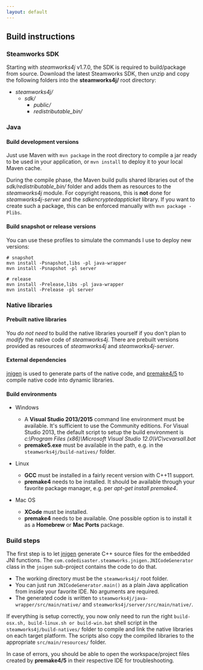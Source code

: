 ```yaml
---
layout: default
---
```


## Build instructions

### Steamworks SDK

Starting with *steamworks4j* v1.7.0, the SDK is required to build/package from source. Download the latest Steamworks SDK, then unzip and copy the following folders into the **steamworks4j/** root directory:

- *steamworks4j/*
    - *sdk/*
        - *public/*
        - *redistributable_bin/*

### Java

#### Build development versions

Just use Maven with ```mvn package``` in the root directory to compile a jar ready to be used in your application, or ```mvn install``` to deploy it to your local Maven cache.

During the compile phase, the Maven build pulls shared libraries out of the *sdk/redistributable_bin/* folder and adds them as resources to the *steamworks4j* module. For copyright reasons, this is **not** done for *steamworks4j-server* and the *sdkencryptedappticket* library. If you want to create such a package, this can be enforced manually with ```mvn package -Plibs```.

#### Build snapshot or release versions

You can use these profiles to simulate the commands I use to deploy new versions:

```
# snapshot
mvn install -Psnapshot,libs -pl java-wrapper
mvn install -Psnapshot -pl server

# release
mvn install -Prelease,libs -pl java-wrapper
mvn install -Prelease -pl server
```

### Native libraries

#### Prebuilt native libraries

You *do not need* to build the native libraries yourself if you don't plan to *modify* the native code of *steamworks4j*. There are prebuilt versions provided as resources of *steamworks4j* and *steamworks4j-server*.

#### External dependencies

[jnigen](https://github.com/libgdx/libgdx/wiki/jnigen) is used to generate parts of the native code, and [premake4/5](http://industriousone.com/premake) to compile native code into dynamic libraries.

#### Build environments

- Windows

  - A **Visual Studio 2013/2015** command line environment must be available. It's sufficient to use the Community editions. For Visual Studio 2013, the default script to setup the build environment is *c:\Program Files (x86)\Microsoft Visual Studio 12.0\VC\vcvarsall.bat*
  - **premake5.exe** must be available in the path, e.g. in the ```steamworks4j/build-natives/``` folder.

- Linux

  - **GCC** must be installed in a fairly recent version with C++11 support.
  - **premake4** needs to be installed. It should be available through your favorite package manager, e.g. per *apt-get install premake4*.

- Mac OS

  - **XCode** must be installed.
  - **premake4** needs to be available. One possible option is to install it as a **Homebrew** or **Mac Ports** package.

### Build steps

The first step is to let [jnigen](https://github.com/libgdx/libgdx/wiki/jnigen) generate C++ source files for the embedded JNI functions. The `com.codedisaster.steamworks.jnigen.JNICodeGenerator` class in the `jnigen` sub-project contains the code to do that.

- The working directory must be the ```steamworks4j/``` root folder.
- You can just run `JNICodeGenerator.main()` as a plain Java application from inside your favorite IDE. No arguments are required.
- The generated code is written to ```steamworks4j/java-wrapper/src/main/native/``` and ```steamworks4j/server/src/main/native/```.

If everything is setup correctly, you now only need to run the right `build-osx.sh, build-linux.sh or build-win.bat` shell script in the ```steamworks4j/build-natives/``` folder to compile and link the native libraries on each target platform. The scripts also copy the compiled libraries to the appropriate ```src/main/resources/``` folder.

In case of errors, you should be able to open the workspace/project files created by **premake4/5** in their respective IDE for troubleshooting.
